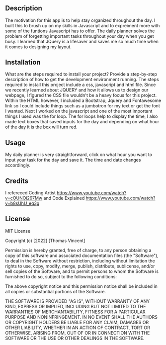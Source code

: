 # <My Daily Planner>
## Description
The motivation for this app is to help stay organized throughout the day. I built this to brush up on my skills in Javascript and to expreiment more with some of the funtions Javascript has to offer. The daily planner solves the problem of forgetting important tasks throughout your day when you get busy. I learned that JQuery is a lifesaver and saves me so much time when it comes to designing my layout.

## Installation
What are the steps required to install your project? Provide a step-by-step description of how to get the development environment running.
The steps required to install this project include a css, javascript and html file. Since we recently learned about JQUERY and how it allows us to design our webpage, I figured the CSS file wouldn't be a heavy focus for this project. Within the HTML however, I included a Bootstrap, Jquery and Fontawesome link so I could include things such as a jumbotron for my text or get the font I wanted. Next I worked on the javascript and one of the most important things I used was the for loop. The for loops help to display the time, I also made text boxes that saved inputs for the day and depending on what hour of the day it is the box will turn red.
## Usage
My daily planner is very straightforward, click on what hour you want to input your task for the day and save it. The time and date changes accordingly.
## Credits
I refereced Coding Artist https://www.youtube.com/watch?v=cOUNOi297Mw and Code Explained https://www.youtube.com/watch?v=b8sUhU_eq3g
## License
MIT License

Copyright (c) [2022] [Thomas Vincent]

Permission is hereby granted, free of charge, to any person obtaining a copy
of this software and associated documentation files (the "Software"), to deal
in the Software without restriction, including without limitation the rights
to use, copy, modify, merge, publish, distribute, sublicense, and/or sell
copies of the Software, and to permit persons to whom the Software is
furnished to do so, subject to the following conditions:

The above copyright notice and this permission notice shall be included in all
copies or substantial portions of the Software.

THE SOFTWARE IS PROVIDED "AS IS", WITHOUT WARRANTY OF ANY KIND, EXPRESS OR
IMPLIED, INCLUDING BUT NOT LIMITED TO THE WARRANTIES OF MERCHANTABILITY,
FITNESS FOR A PARTICULAR PURPOSE AND NONINFRINGEMENT. IN NO EVENT SHALL THE
AUTHORS OR COPYRIGHT HOLDERS BE LIABLE FOR ANY CLAIM, DAMAGES OR OTHER
LIABILITY, WHETHER IN AN ACTION OF CONTRACT, TORT OR OTHERWISE, ARISING FROM,
OUT OF OR IN CONNECTION WITH THE SOFTWARE OR THE USE OR OTHER DEALINGS IN THE
SOFTWARE.

